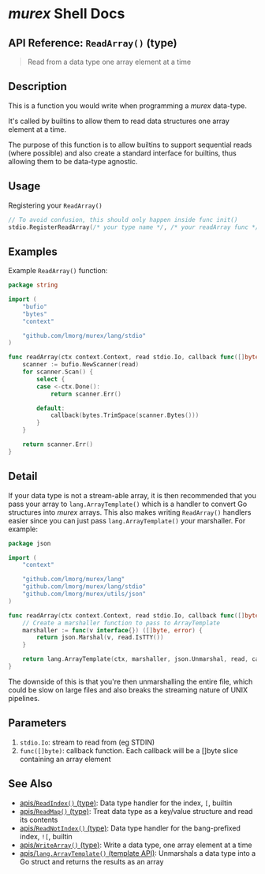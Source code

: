 # _murex_ Shell Docs

## API Reference: `ReadArray()` (type)

> Read from a data type one array element at a time

## Description

This is a function you would write when programming a _murex_ data-type.

It's called by builtins to allow them to read data structures one array element
at a time.

The purpose of this function is to allow builtins to support sequential reads
(where possible) and also create a standard interface for builtins, thus
allowing them to be data-type agnostic.

## Usage

Registering your `ReadArray()`

```go
// To avoid confusion, this should only happen inside func init()
stdio.RegisterReadArray(/* your type name */, /* your readArray func */)
```

## Examples

Example `ReadArray()` function:

```go
package string

import (
	"bufio"
	"bytes"
	"context"

	"github.com/lmorg/murex/lang/stdio"
)

func readArray(ctx context.Context, read stdio.Io, callback func([]byte)) error {
	scanner := bufio.NewScanner(read)
	for scanner.Scan() {
		select {
		case <-ctx.Done():
			return scanner.Err()

		default:
			callback(bytes.TrimSpace(scanner.Bytes()))
		}
	}

	return scanner.Err()
}
```

## Detail

If your data type is not a stream-able array, it is then recommended that
you pass your array to  `lang.ArrayTemplate()` which is a handler to convert Go
structures into _murex_ arrays. This also makes writing `ReadArray()` handlers
easier since you can just pass `lang.ArrayTemplate()` your marshaller.
For example:

```go
package json

import (
	"context"

	"github.com/lmorg/murex/lang"
	"github.com/lmorg/murex/lang/stdio"
	"github.com/lmorg/murex/utils/json"
)

func readArray(ctx context.Context, read stdio.Io, callback func([]byte)) error {
	// Create a marshaller function to pass to ArrayTemplate
	marshaller := func(v interface{}) ([]byte, error) {
		return json.Marshal(v, read.IsTTY())
	}

	return lang.ArrayTemplate(ctx, marshaller, json.Unmarshal, read, callback)
}
```

The downside of this is that you're then unmarshalling the entire file, which
could be slow on large files and also breaks the streaming nature of UNIX
pipelines.

## Parameters

1. `stdio.Io`: stream to read from (eg STDIN)
2. `func([]byte)`: callback function. Each callback will be a []byte slice containing an array element

## See Also

* [apis/`ReadIndex()` (type)](../apis/ReadIndex.md):
  Data type handler for the index, `[`, builtin
* [apis/`ReadMap()` (type)](../apis/ReadMap.md):
  Treat data type as a key/value structure and read its contents
* [apis/`ReadNotIndex()` (type)](../apis/ReadNotIndex.md):
  Data type handler for the bang-prefixed index, `![`, builtin
* [apis/`WriteArray()` (type)](../apis/WriteArray.md):
  Write a data type, one array element at a time
* [apis/`lang.ArrayTemplate()` (template API)](../apis/lang.ArrayTemplate.md):
  Unmarshals a data type into a Go struct and returns the results as an array